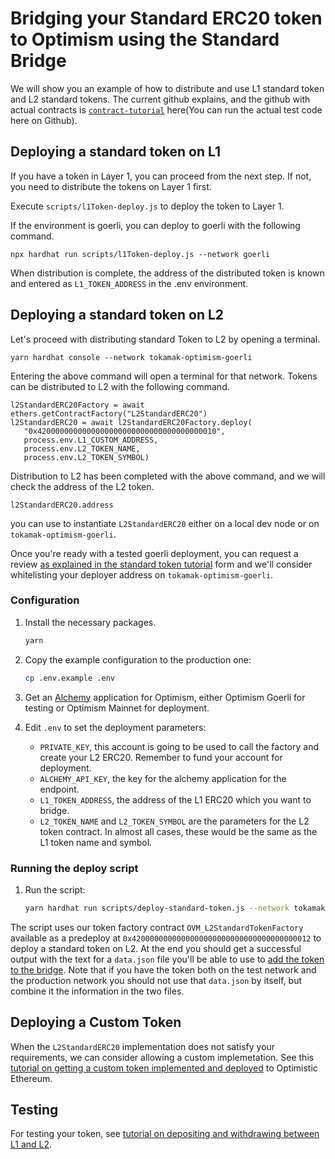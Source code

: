 # Bridging your Standard ERC20 token to Optimism using the Standard Bridge

We will show you an example of how to distribute and use L1 standard token and L2 standard tokens. The current github explains, and the github with actual contracts is [`contract-tutorial`](https://github.com/tokamak-network/tokamak-optimism-test) here(You can run the actual test code here on Github).

## Deploying a standard token on L1

If you have a token in Layer 1, you can proceed from the next step. If not, you need to distribute the tokens on Layer 1 first.

Execute `scripts/l1Token-deploy.js` to deploy the token to Layer 1.

If the environment is goerli, you can deploy to goerli with the following command.

```
npx hardhat run scripts/l1Token-deploy.js --network goerli
```

When distribution is complete, the address of the distributed token is known and entered as `L1_TOKEN_ADDRESS` in the .env environment.


## Deploying a standard token on L2

Let's proceed with distributing standard Token to L2 by opening a terminal.

```
yarn hardhat console --network tokamak-optimism-goerli
```

Entering the above command will open a terminal for that network.
Tokens can be distributed to L2 with the following command.

```
l2StandardERC20Factory = await ethers.getContractFactory("L2StandardERC20")
l2StandardERC20 = await l2StandardERC20Factory.deploy(
   "0x4200000000000000000000000000000000000010",
   process.env.L1_CUSTOM_ADDRESS,
   process.env.L2_TOKEN_NAME,
   process.env.L2_TOKEN_SYMBOL)
```

Distribution to L2 has been completed with the above command, and we will check the address of the L2 token.

```
l2StandardERC20.address
```

you can use to instantiate `L2StandardERC20` either on a local dev node or on `tokamak-optimism-goerli`.

Once you're ready with a tested goerli deployment, you can request a review [as explained in the standard token tutorial](../standard-bridge-standard-token/README.md#adding-a-token-to-the-bridge) form and we'll consider whitelisting your deployer address on `tokamak-optimism-goerli`.

### Configuration

1. Install the necessary packages.

   ```sh
   yarn
   ```

1. Copy the example configuration to the production one:

   ```sh
   cp .env.example .env
   ```

1. Get an [Alchemy](https://dashboard.alchemyapi.io/) application for Optimism, either Optimism Goerli for testing or Optimism Mainnet for deployment.

1. Edit `.env` to set the deployment parameters:

   - `PRIVATE_KEY`, this account is going to be used to call the factory and create your L2 ERC20. Remember to fund your account for deployment.
   - `ALCHEMY_API_KEY`, the key for the alchemy application for the endpoint.
   - `L1_TOKEN_ADDRESS`, the address of the L1 ERC20 which you want to bridge.
   - `L2_TOKEN_NAME` and `L2_TOKEN_SYMBOL` are the parameters for the L2 token contract. 
     In almost all cases, these would be the same as the L1 token name and symbol.

### Running the deploy script

1. Run the script:

   ```sh
   yarn hardhat run scripts/deploy-standard-token.js --network tokamak-optimism-goerli
   ```

The script uses our token factory contract `OVM_L2StandardTokenFactory` available as a predeploy at `0x4200000000000000000000000000000000000012` to deploy a standard token on L2. 
At the end you should get a successful output with the text for a `data.json` file you'll be able to use to [add the token to the bridge](https://github.com/ethereum-optimism/ethereum-optimism.github.io).
Note that if you have the token both on the test network and the production network you should not use that `data.json` by itself, but combine it the information in the two files. 

## Deploying a Custom Token

When the `L2StandardERC20` implementation does not satisfy your requirements, we can consider allowing a custom implemetation. 
See this [tutorial on getting a custom token implemented and deployed](../standard-bridge-custom-token/README.md) to Optimistic Ethereum.

## Testing 

For testing your token, see [tutorial on depositing and withdrawing between L1 and L2](../cross-dom-bridge-erc20).

